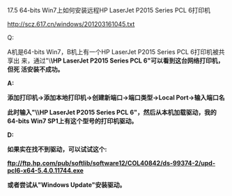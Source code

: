 17.5 64-bits Win7上如何安装远程HP LaserJet P2015 Series PCL 6打印机

http://scz.617.cn/windows/201203161045.txt

Q:

A机是64-bits Win7，B机上有一个HP LaserJet P2015 Series PCL 6打印机被共享出
来，通过"\\<B>\HP LaserJet P2015 Series PCL 6"可以看到这台网络打印机，但死
活安装不成功。

A:

添加打印机->添加本地打印机->创建新端口->端口类型->Local Port->输入端口名

此时输入"\\<B>\HP LaserJet P2015 Series PCL 6"，然后从本机加载驱动，我的
64-bits Win7 SP1上有这个型号的打印机驱动。

D:

如果实在找不到驱动，可以试试这个:

ftp://ftp.hp.com/pub/softlib/software12/COL40842/ds-99374-2/upd-pcl6-x64-5.4.0.11744.exe

或者尝试从"Windows Update"安装驱动。
